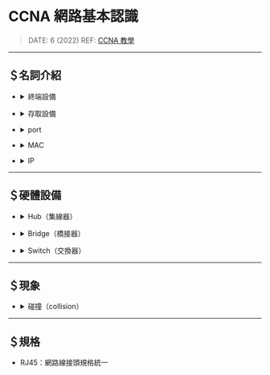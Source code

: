 ##### <!-- ref -->

[ccna 教學]: https://youtu.be/gxbqIMqBgPc

<!-- ref -->

# CCNA 網路基本認識

> DATE: 6 (2022)
> REF: [CCNA 教學]

---

## ＄名詞介紹

<!-- 終端設備 -->

- <details close>
  <summary>終端設備</summary>

  - 如 手機、電腦、Hub..等

  </details>

<!-- 存取設備 -->

- <details close>
  <summary>存取設備</summary>

  - 終端機進入到網路的第一個網路設備

  - 如 Switch、Hub..等

  </details>

<!-- port -->

- <details close>
  <summary>port</summary>

  - 編號： 種類 ＋ slot/number
    (eg. fa0/1,fa0/2,fa0/3,e0/1,e0/2...)

    - fa(fe?): fast ethernet（快速乙太網路）為目前主流 (最快 100M)
    - e: ethernet（乙太網路）(最快 10M)
    - G: (最快 1G)

  </details>

<!-- MAC（實體位址） -->

- <details close>
  <summary>MAC</summary>

  - 實體位址

  - 電腦的「網路卡」的身分證

  - <details close>
    <summary>可以在電腦中修改</summary>

    - Linux

    ```
    // Linux:
    ifconfig eth0 down
    ifconfig eth0 hw ehter aa:aa:aa:aa:aa:aa
    ifconfig eth0 up
    ```

    - Windows

      - 可用 GUI 更改

    </details>

  - OUI + NIC

    - OUI 需跟協會申請

  - 編碼含義：

    <!-- 16 進位表示 -->

    - <details close>
      <summary>16 進位表示</summary>

      - `0123.4567.897e` (Cisco IOS)(網路設備)
      - `01-23-45-67-89-7e` (Windows)
      - `01:23:45:67:89:7e` (Linux)

      </details>

    <!-- 7th bit -->

    - <details close>
      <summary>7th bit</summary>

      - `0` = 全球唯一
      - `1` = 本地自己管理
      - 大部分是 `0`，有些協定會改成 `1` (eg. EUI-64)

      </details>

    <!-- 8th bit -->

    - <details close>
      <summary>8th bit</summary>

      - `0` = unicast
      - `1` = multicast | broadcast
      - 大部分是 `0`

      </details>

    <!-- Unicast | Multicast | Broadcast -->

    - <details close>
      <summary>Unicast | Multicast | Broadcast</summary>

      - Unicast：

        - 網卡上唯一性

      - Multicast：

        - 前半：固定 `01:00:5E`
        - 後半：由 Multicast IP 計算而得

      - Broadcast：

        - 固定：`FF:FF:FF:FF:FF:FF`

      </details>

    <!-- 查詢指令 -->

    - <details close>
      <summary>查詢指令</summary>

      - Windows: `ipconfig/all`
      - Mac OS: `/sbin/ifconfig`

      </details>

  ![](../src/image/MAC_ID.png)

  </details>

<!-- IP -->

- <details close>
  <summary>IP</summary>

  - 編碼含義：

    <!-- Unicast | Multicast | Broadcast -->

    - <details close>
      <summary>Unicast | Multicast | Broadcast</summary>

      - Unicast：

        - 於電腦中設定

      - Multicast：

      - Broadcast：

        - 通用：`255.255.255.255`
        - 本地

      </details>

  </details>

---

## ＄硬體設備

<!-- Hub（集線器） -->

- <details close>
  <summary>Hub（集線器）</summary>

  - 早期設備，已棄用，被 Switch 取代

  - 想像成是對資料放大傳送，但不會對資料進行處理

  - 共享匯流排(shared bus)

    - 資料傳輸時，連接 Hub 的所有終端設備都會接收到
      (共同存取 Multiple Access)

    - 乙太網路，都是 Multiple Access

      - EX. PC1 傳送給 PC3，則路徑為：
        - PC1 --> Hub --> 其他所有 PC
        - 所有 PC 檢查訊息的目的 MAC ID 是否為自己，不是則 drop
        - PC3 再傳 ping 回給 PC1

    - ping 封包，屬於 ICMP 協定

  </details>

<!-- Bridge（橋接器） -->

- <details close>
  <summary>Bridge（橋接器）</summary>

  - Switch 前身
  - 2 port
  - 有防止迴圈的偵測
  - STP 協定

  </details>

<!-- Switch（交換器） -->

- <details close>
  <summary>Switch（交換器）</summary>

  - 多 port 的 Bridge
  - 會先比較 MAC ID，只將訊息傳送給 Target PC
  - 有作業系統（IOS）(e.g. Vlan, VTP, STP)

    - 便宜的 Switch-Hub 沒有 IOS

  - MAC TABLE
    - 存在 Switch 記憶體
    - 初始化
      - port/MAC 配對
        - 人工設定
        - 學習：傳輸時，紀錄來源 (五分鐘會清除一次)
        - flooding

  </details>

---

## ＄現象

<!-- 碰撞（collision） -->

- <details close>
  <summary>碰撞（collision）</summary>

  - 已成歷史

  - Hub 共享匯流排 + 共同存取 --> 一次只能一個人傳，否則碰撞後內容會混合亂掉，依然會傳送至所有電腦，但為無效傳送

  - 用再多 hub 也無法解決碰撞區問題，早期用 Switch 在規劃碰撞區，目標將碰撞區縮小

  - 現在都直接用 Switch 接電腦 --> 碰撞區規劃，已成歷史

  <!-- 解決方案 -->

  - <details close>
    <summary>解決方案</summary>

    <!-- CSMA/CD -->

    - <details close>
      <summary>CSMA/CD</summary>

      - 解決有線網路的碰撞

      <!-- CSMA -->

      - <details close>
        <summary>CSMA</summary>

        - Carrier Sense Multiple Access
        - 防止碰撞

        - <details close>
          <summary>步驟</summary>

          - 網卡上有 CS，送出前可先偵測訊號
          - 偵測到已有人正在傳輸則暫緩送出

          </details>

        </details>

      <!-- CD -->

      - <details close>
        <summary>CD</summary>

        - Collision Detection
        - 偵測碰撞 --> 不可避免碰撞 --> 加速碰撞 --> 快點結束

        - <details close>
          <summary>步驟</summary>

          - 若 PC1, PC2 同時傳送，則 CSMA 就破功，因為同時間都偵測到狀態為閒置，而同時送出
          - 第三者 PC3 偵測到此情形，則送出 JAM 訊號，將訊號全部清空 --> 加速碰撞
          - 使用後退演算法(Backoff Algorithm)，將兩台送出時間錯開，再重新發送

          </details>

        <!-- Early vs Late Collision -->

        - <details close>
          <summary>Early vs Late Collision</summary>

          - 越早偵測到，越早解決 (以 512 bits 區分)

          - Early Collision

            - 正常在傳送 512 bits 前，被 CD 偵測到

          - Late Collision

            - 可能有其他硬體問題，可再改善
            - 例如：Duplex 模式匹配有問題、網卡有問題、網路線不穩、接線太長、串接太多層.. 等等

          </details>

        </details>

      </details>

    <!-- CSMA/CA -->

    - <details close>
      <summary>CSMA/CA</summary>

      - 解決無線網路的碰撞

      - CSMA

        - Carrier Sense Multiple Access
        - 防止碰撞

      - CA

        - Collision Avoidance
        - 避免碰撞

      </details>

    </details>

  </details>

---

## ＄規格

- RJ45：網路線接頭規格統一
